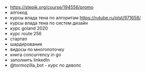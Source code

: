 - https://stepik.org/course/194556/promo
- алгокод
- курсы влада тена по алгоритам https://rutube.ru/plst/971658/
- курсы влада тена по систем дизайн
- курс goland 2020
- курс route 256
- стартап
- шардирование
- видосы по многопоточку
- книга concurrency in go
- заполнить linkedIn
- @tormozilla_bot - курс по девопс